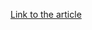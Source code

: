 [Link to the article](https://medium.com/walmartglobaltech/icedid-leverages-privateloader-7744771bf87f)
